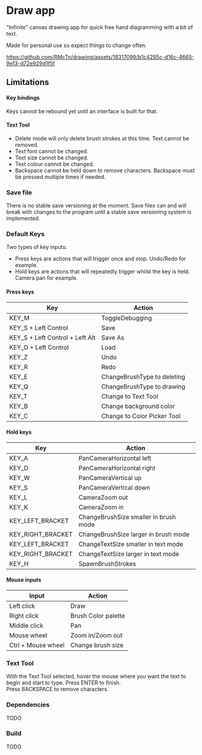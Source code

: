 # Draw app
"Infinite" canvas drawing app for quick free hand diagramming with a bit of text.

Made for personal use so expect things to change often.


https://github.com/RMcTn/drawing/assets/18317099/b1c4285c-d16c-4665-9e13-d72e929d1f5f




## Limitations
#### Key bindings
Keys cannot be rebound yet until an interface is built for that.
#### Text Tool
- Delete mode will only delete brush strokes at this time. Text cannot be removed.
- Text font cannot be changed.
- Text size cannot be changed.
- Text colour cannot be changed.
- Backspace cannot be held down to remove characters. Backspace must be pressed multiple times if needed.

### Save file
There is no stable save versioning at the moment. Save files can and will break with changes to the program until a stable save versioning system is implemented.

### Default Keys

Two types of key inputs:
- Press keys are actions that will trigger once and stop. Undo/Redo for example.
- Hold keys are actions that will repeatedly trigger whilst the key is held. Camera pan for example.

#### Press keys
| Key | Action |
|-----|--------|
| KEY_M | ToggleDebugging |
| KEY_S + Left Control | Save |
| KEY_S + Left Control + Left Alt | Save As |
| KEY_O + Left Control | Load |
| KEY_Z | Undo |
| KEY_R | Redo |
| KEY_E | ChangeBrushType to deleting |
| KEY_Q | ChangeBrushType to drawing |
| KEY_T | Change to Text Tool |
| KEY_B | Change background color |
| KEY_C | Change to Color Picker Tool |

#### Hold keys
| Key | Action |
|-----|--------|
| KEY_A | PanCameraHorizontal left |
| KEY_D | PanCameraHorizontal right |
| KEY_W | PanCameraVertical up |
| KEY_S | PanCameraVertical down |
| KEY_L | CameraZoom out |
| KEY_K | CameraZoom in |
| KEY_LEFT_BRACKET | ChangeBrushSize smaller in brush mode |
| KEY_RIGHT_BRACKET | ChangeBrushSize larger in brush mode |
| KEY_LEFT_BRACKET | ChangeTextSize smaller in text mode |
| KEY_RIGHT_BRACKET | ChangeTextSize larger in text mode |
| KEY_H | SpawnBrushStrokes |

#### Mouse inputs
| Input | Action |
|-----|--------|
| Left click | Draw |
| Right click | Brush Color palette |
| Middle click | Pan |
| Mouse wheel | Zoom in/Zoom out |
| Ctrl + Mouse wheel | Change brush size |

### Text Tool
With the Text Tool selected, hover the mouse where you want the text to begin and start to type. Press ENTER to finish.  
Press BACKSPACE to remove characters.

### Dependencies
TODO

### Build
TODO
